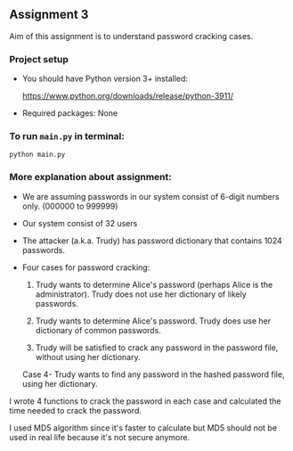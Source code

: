 
## Assignment 3

Aim of this assignment is to understand password cracking cases.


### Project setup
*  You should have Python version 3+ installed:  
    
    https://www.python.org/downloads/release/python-3911/


*  Required packages: None

### To run ```main.py``` in terminal:
```
python main.py
```


### More explanation about assignment:
-  We are assuming passwords in our system consist of 6-digit numbers only. (000000 to 999999)
-  Our system consist of 32 users
-  The attacker (a.k.a. Trudy) has password dictionary that contains 1024 passwords.

-  Four cases for password cracking:  

    1. Trudy wants to determine Alice's password (perhaps Alice is the administrator). Trudy does not use her dictionary of likely passwords. 

    2. Trudy wants to determine Alice's password. Trudy does use her dictionary of common passwords. 

    3. Trudy will be satisfied to crack any password in the password file, without using her dictionary. 

    Case 4- Trudy wants to find any password in the hashed password file, using 
    her dictionary.

 I wrote 4 functions to crack the password in each case and calculated the time needed to crack the password.

 I used MD5 algorithm since it's faster to calculate but MD5 should not be used in real life because it's not secure anymore.


